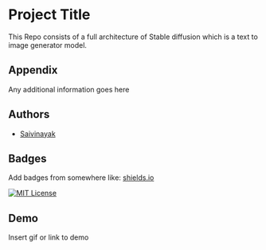 
# Project Title

This Repo consists of a full architecture of Stable diffusion which is a text to image generator model.


## Appendix

Any additional information goes here


## Authors

- [Saivinayak](https://www.github.com/riskyhomo)


## Badges

Add badges from somewhere like: [shields.io](https://shields.io/)

[![MIT License](https://img.shields.io/badge/License-MIT-green.svg)](https://choosealicense.com/licenses/mit/)


## Demo

Insert gif or link to demo

